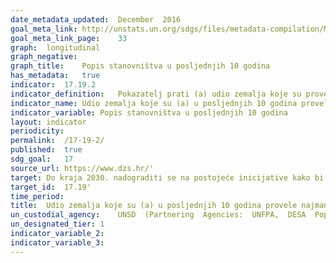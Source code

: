 ```yaml
---	
date_metadata_updated:	December  2016
goal_meta_link:	http://unstats.un.org/sdgs/files/metadata-compilation/Metadata-Goal-17.pdf'
goal_meta_link_page:	33
graph:	longitudinal
graph_negative:	
graph_title:	Popis stanovništva u posljednjih 10 godina
has_metadata:	true
indicator:	17.19.2
indicator_definition:	Pokazatelj prati (a) udio zemalja koje su provele najmanje jedan popis stanovništva i stanova u posljednjih 10 godina. To također uključuje zemlje koje prikupljaju svoju detaljnu statistiku stanovništva i stanovanja iz registara stanovništva, administrativnih evidencija, anketa uzoraka ili drugih izvora ili kombinacije tih izvora. (b) Udio zemalja koje su ostvarile 100-postotnu evidenciju rođenih i 80-postotnu evidenciju umrlih.
indicator_name:	Udio zemalja koje su (a) u posljednjih 10 godina provele najmanje jedan popis stanovništva, kućanstava i stanova te (b) ostvarile 100-postotnu evidenciju rođenih i 80-postotnu evidenciju umrlih
indicator_variable:	Popis stanovništva u posljednjih 10 godina
layout:	indicator
periodicity:	
permalink:	/17-19-2/
published:	true
sdg_goal:	17
source_url:	https://www.dzs.hr/'
target:	Do kraja 2030. nadograditi se na postojeće inicijative kako bi se razvila mjerila napretka u održivom razvoju komplementarno mjerenju bruto domaćeg proizvoda te podržati izgradnju statističkih kapaciteta u zemljama u razvoju
target_id:	17.19'
time_period:	
title:	Udio zemalja koje su (a) u posljednjih 10 godina provele najmanje jedan popis stanovništva, kućanstava i stanova te (b) ostvarile 100-postotnu evidenciju rođenih i 80-postotnu evidenciju umrlih
un_custodial_agency:	UNSD  (Partnering  Agencies:  UNFPA,  DESA  Population  Division,  other  involved  agencies  in  the  interagency  group  on  CRVS)
un_designated_tier:	1
indicator_variable_2:	
indicator_variable_3:	
---	
```

